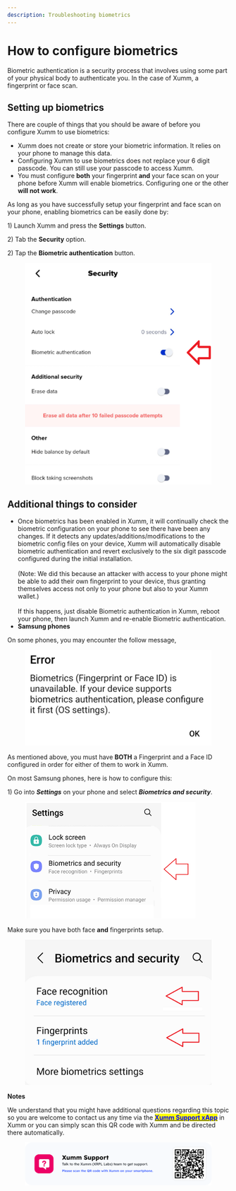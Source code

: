 ```yaml
---
description: Troubleshooting biometrics
---
```


# How to configure biometrics

Biometric authentication is a security process that involves using some part of your physical body to authenticate you. In the case of Xumm, a fingerprint or face scan.&#x20;

## Setting up biometrics

There are couple of things that you should be aware of before you configure Xumm to use biometrics:

* Xumm does not create or store your biometric information. It relies on your phone to manage this data.
* Configuring Xumm to use biometrics does not replace your 6 digit passcode. You can still use your passcode to access Xumm.
* You must configure **both** your fingerprint **and** your face scan on your phone before Xumm will enable biometrics. Configuring one or the other **will not work**.

As long as you have successfully setup your fingerprint and face scan on your phone, enabling biometrics can be easily done by:

1\) Launch Xumm and press the **Settings** button.

2\) Tab the **Security** option.

2\) Tap the **Biometric authentication** button.

<figure><img src="../.gitbook/assets/Biometrics.png" alt=""><figcaption></figcaption></figure>

## Additional things to consider

* Once biometrics has been enabled in Xumm, it will continually check the biometric configuration on your phone to see there have been any changes. If it detects any updates/additions/modifications to the biometric config files on your device, Xumm will automatically disable biometric authentication and revert exclusively to the six digit passcode configured during the initial installation.\
  \
  (Note: We did this because an attacker with access to your phone might be able to add their own fingerprint to your device, thus granting themselves access not only to your phone but also to your Xumm wallet.)\
  \
  If this happens, just disable Biometric authentication in Xumm, reboot your phone, then launch Xumm and re-enable Biometric authentication.
* &#x20;**Samsung phones**

On some phones, you may encounter the follow message,

<figure><img src="../.gitbook/assets/Biometrics - Error - 1.png" alt=""><figcaption></figcaption></figure>

As mentioned above,  you must have **BOTH** a Fingerprint and a Face ID configured in order for either of them to work in Xumm.

On most Samsung phones, here is how to configure this:

1\) Go into _**Settings**_ on your phone and select _**Biometrics and security**_.

<figure><img src="../.gitbook/assets/Biometrics - Samsung config screen 1.png" alt=""><figcaption></figcaption></figure>

&#x20;

Make sure you have both face **and** fingerprints setup.

<figure><img src="../.gitbook/assets/Biometrics - Samsung config screen 2.png" alt=""><figcaption></figcaption></figure>

**Notes**

We understand that you might have additional questions regarding this topic so you are welcome to contact us any time via the [<mark style="color:blue;">**Xumm Support xApp**</mark>](https://xumm.app/detect/xapp:xumm.support?ref=helpcenter) in Xumm or you can simply scan this QR code with Xumm and be directed there automatically.

<figure><img src="../.gitbook/assets/Support banner Xumm.png" alt=""><figcaption></figcaption></figure>
